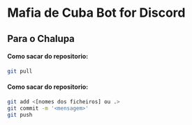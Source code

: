 # Mafia de Cuba Bot for Discord


## Para o Chalupa

#### Como sacar do repositorio:

```bash
git pull
```

#### Como sacar do repositorio:

```bash
git add <[nomes dos ficheiros] ou .>
git commit -m '<mensagem>'
git push
```
